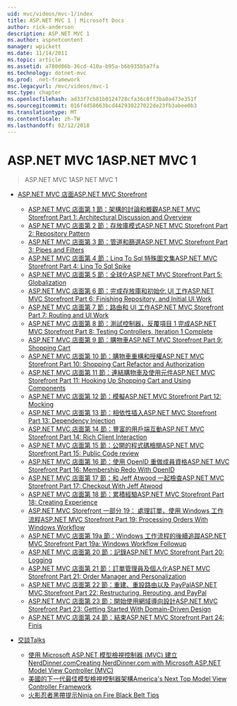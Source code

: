 ```yaml
---
uid: mvc/videos/mvc-1/index
title: ASP.NET MVC 1 | Microsoft Docs
author: rick-anderson
description: ASP.NET MVC 1
ms.author: aspnetcontent
manager: wpickett
ms.date: 11/14/2011
ms.topic: article
ms.assetid: a780d06b-36cd-410a-b95a-b6b935b5a7fa
ms.technology: dotnet-mvc
ms.prod: .net-framework
msc.legacyurl: /mvc/videos/mvc-1
msc.type: chapter
ms.openlocfilehash: ad33f7cb81b0124728cfa36c8ff3ba0a473e351f
ms.sourcegitcommit: 016f4d58663bcd442930227022de23fb3abee0b3
ms.translationtype: MT
ms.contentlocale: zh-TW
ms.lasthandoff: 02/12/2018
---
```

<a name="aspnet-mvc-1"></a><span data-ttu-id="db591-103">ASP.NET MVC 1</span><span class="sxs-lookup"><span data-stu-id="db591-103">ASP.NET MVC 1</span></span>
====================
> <span data-ttu-id="db591-104">ASP.NET MVC 1</span><span class="sxs-lookup"><span data-stu-id="db591-104">ASP.NET MVC 1</span></span>


- [<span data-ttu-id="db591-105">ASP.NET MVC 店面</span><span class="sxs-lookup"><span data-stu-id="db591-105">ASP.NET MVC Storefront</span></span>](aspnet-mvc-storefront/index.md)

    - [<span data-ttu-id="db591-106">ASP.NET MVC 店面第 1 節：架構的討論和概觀</span><span class="sxs-lookup"><span data-stu-id="db591-106">ASP.NET MVC Storefront Part 1: Architectural Discussion and Overview</span></span>](aspnet-mvc-storefront/aspnet-mvc-storefront-part-1-architectural-discussion-and-overview.md)
    - [<span data-ttu-id="db591-107">ASP.NET MVC 店面第 2 節：存放庫模式</span><span class="sxs-lookup"><span data-stu-id="db591-107">ASP.NET MVC Storefront Part 2: Repository Pattern</span></span>](aspnet-mvc-storefront/aspnet-mvc-storefront-part-2-the-repository-pattern.md)
    - [<span data-ttu-id="db591-108">ASP.NET MVC 店面第 3 節：管道和篩選</span><span class="sxs-lookup"><span data-stu-id="db591-108">ASP.NET MVC Storefront Part 3: Pipes and Filters</span></span>](aspnet-mvc-storefront/aspnet-mvc-storefront-part-3-pipes-and-filters.md)
    - [<span data-ttu-id="db591-109">ASP.NET MVC 店面第 4 節：Linq To Sql 特殊圖文集</span><span class="sxs-lookup"><span data-stu-id="db591-109">ASP.NET MVC Storefront Part 4: Linq To Sql Spike</span></span>](aspnet-mvc-storefront/aspnet-mvc-storefront-part-4-linq-to-sql-spike.md)
    - [<span data-ttu-id="db591-110">ASP.NET MVC 店面第 5 節：全球化</span><span class="sxs-lookup"><span data-stu-id="db591-110">ASP.NET MVC Storefront Part 5: Globalization</span></span>](aspnet-mvc-storefront/aspnet-mvc-storefront-part-5-globalization.md)
    - [<span data-ttu-id="db591-111">ASP.NET MVC 店面第 6 節：完成存放庫和初始化 UI 工作</span><span class="sxs-lookup"><span data-stu-id="db591-111">ASP.NET MVC Storefront Part 6: Finishing Repository, and Initial UI Work</span></span>](aspnet-mvc-storefront/aspnet-mvc-storefront-part-6-finishing-the-repository-and-initial-ui-work.md)
    - [<span data-ttu-id="db591-112">ASP.NET MVC 店面第 7 節：路由和 UI 工作</span><span class="sxs-lookup"><span data-stu-id="db591-112">ASP.NET MVC Storefront Part 7: Routing and UI Work</span></span>](aspnet-mvc-storefront/aspnet-mvc-storefront-part-7-routing-and-ui-work.md)
    - [<span data-ttu-id="db591-113">ASP.NET MVC 店面第 8 節：測試控制器，反覆項目 1 完成</span><span class="sxs-lookup"><span data-stu-id="db591-113">ASP.NET MVC Storefront Part 8: Testing Controllers, Iteration 1 Complete</span></span>](aspnet-mvc-storefront/aspnet-mvc-storefront-part-8-testing-controllers-iteration-1-complete.md)
    - [<span data-ttu-id="db591-114">ASP.NET MVC 店面第 9 節：購物車</span><span class="sxs-lookup"><span data-stu-id="db591-114">ASP.NET MVC Storefront Part 9: Shopping Cart</span></span>](aspnet-mvc-storefront/aspnet-mvc-storefront-part-9-the-shopping-cart.md)
    - [<span data-ttu-id="db591-115">ASP.NET MVC 店面第 10 節：購物車重構和授權</span><span class="sxs-lookup"><span data-stu-id="db591-115">ASP.NET MVC Storefront Part 10: Shopping Cart Refactor and Authorization</span></span>](aspnet-mvc-storefront/aspnet-mvc-storefront-part-10-shopping-cart-refactor-and-authorization.md)
    - [<span data-ttu-id="db591-116">ASP.NET MVC 店面第 11 節：連結購物車及使用元件</span><span class="sxs-lookup"><span data-stu-id="db591-116">ASP.NET MVC Storefront Part 11: Hooking Up Shopping Cart and Using Components</span></span>](aspnet-mvc-storefront/aspnet-mvc-storefront-part-11-hooking-up-the-shopping-cart-and-using-components.md)
    - [<span data-ttu-id="db591-117">ASP.NET MVC 店面第 12 節：模擬</span><span class="sxs-lookup"><span data-stu-id="db591-117">ASP.NET MVC Storefront Part 12: Mocking</span></span>](aspnet-mvc-storefront/aspnet-mvc-storefront-part-12-mocking.md)
    - [<span data-ttu-id="db591-118">ASP.NET MVC 店面第 13 節：相依性插入</span><span class="sxs-lookup"><span data-stu-id="db591-118">ASP.NET MVC Storefront Part 13: Dependency Injection</span></span>](aspnet-mvc-storefront/aspnet-mvc-storefront-part-13-dependency-injection.md)
    - [<span data-ttu-id="db591-119">ASP.NET MVC 店面第 14 節：豐富的用戶端互動</span><span class="sxs-lookup"><span data-stu-id="db591-119">ASP.NET MVC Storefront Part 14: Rich Client Interaction</span></span>](aspnet-mvc-storefront/aspnet-mvc-storefront-part-14-rich-client-interaction.md)
    - [<span data-ttu-id="db591-120">ASP.NET MVC 店面第 15 節：公開的程式碼檢閱</span><span class="sxs-lookup"><span data-stu-id="db591-120">ASP.NET MVC Storefront Part 15: Public Code review</span></span>](aspnet-mvc-storefront/aspnet-mvc-storefront-part-15-public-code-review.md)
    - [<span data-ttu-id="db591-121">ASP.NET MVC 店面第 16 節：使用 OpenID 重做成員資格</span><span class="sxs-lookup"><span data-stu-id="db591-121">ASP.NET MVC Storefront Part 16: Membership Redo With OpenID</span></span>](aspnet-mvc-storefront/aspnet-mvc-storefront-part-16-membership-redo-with-openid.md)
    - [<span data-ttu-id="db591-122">ASP.NET MVC 店面第 17 節：和 Jeff Atwood 一起檢查</span><span class="sxs-lookup"><span data-stu-id="db591-122">ASP.NET MVC Storefront Part 17: Checkout With Jeff Atwood</span></span>](aspnet-mvc-storefront/aspnet-mvc-storefront-part-17-checkout-with-jeff-atwood.md)
    - [<span data-ttu-id="db591-123">ASP.NET MVC 店面第 18 節：累積經驗</span><span class="sxs-lookup"><span data-stu-id="db591-123">ASP.NET MVC Storefront Part 18: Creating Experience</span></span>](aspnet-mvc-storefront/aspnet-mvc-storefront-part-18-creating-an-experience.md)
    - [<span data-ttu-id="db591-124">ASP.NET MVC Storefront 一部分 19： 處理訂單，使用 Windows 工作流程</span><span class="sxs-lookup"><span data-stu-id="db591-124">ASP.NET MVC Storefront Part 19: Processing Orders With Windows Workflow</span></span>](aspnet-mvc-storefront/aspnet-mvc-storefront-part-19-processing-orders-with-windows-workflow.md)
    - [<span data-ttu-id="db591-125">ASP.NET MVC 店面第 19a 節：Windows 工作流程的後續追蹤</span><span class="sxs-lookup"><span data-stu-id="db591-125">ASP.NET MVC Storefront Part 19a: Windows Workflow Followup</span></span>](aspnet-mvc-storefront/aspnet-mvc-storefront-part-19a-windows-workflow-followup.md)
    - [<span data-ttu-id="db591-126">ASP.NET MVC 店面第 20 節：記錄</span><span class="sxs-lookup"><span data-stu-id="db591-126">ASP.NET MVC Storefront Part 20: Logging</span></span>](aspnet-mvc-storefront/aspnet-mvc-storefront-part-20-logging.md)
    - [<span data-ttu-id="db591-127">ASP.NET MVC 店面第 21 節：訂單管理員及個人化</span><span class="sxs-lookup"><span data-stu-id="db591-127">ASP.NET MVC Storefront Part 21: Order Manager and Personalization</span></span>](aspnet-mvc-storefront/aspnet-mvc-storefront-part-21-order-manager-and-personalization.md)
    - [<span data-ttu-id="db591-128">ASP.NET MVC 店面第 22 節：重建、重設路由以及 PayPal</span><span class="sxs-lookup"><span data-stu-id="db591-128">ASP.NET MVC Storefront Part 22: Restructuring, Rerouting, and PayPal</span></span>](aspnet-mvc-storefront/aspnet-mvc-storefront-part-22-restructuring-rerouting-and-paypal.md)
    - [<span data-ttu-id="db591-129">ASP.NET MVC 店面第 23 節：開始使用網域導向設計</span><span class="sxs-lookup"><span data-stu-id="db591-129">ASP.NET MVC Storefront Part 23: Getting Started With Domain-Driven Design</span></span>](aspnet-mvc-storefront/aspnet-mvc-storefront-part-23-getting-started-with-domain-driven-design.md)
    - [<span data-ttu-id="db591-130">ASP.NET MVC 店面第 24 節：結束</span><span class="sxs-lookup"><span data-stu-id="db591-130">ASP.NET MVC Storefront Part 24: Finis</span></span>](aspnet-mvc-storefront/aspnet-mvc-storefront-part-24-finis.md)
- [<span data-ttu-id="db591-131">交談</span><span class="sxs-lookup"><span data-stu-id="db591-131">Talks</span></span>](conference-presentations/index.md)

    - [<span data-ttu-id="db591-132">使用 Microsoft ASP.NET 模型檢視控制器 (MVC) 建立 NerdDinner.com</span><span class="sxs-lookup"><span data-stu-id="db591-132">Creating NerdDinner.com with Microsoft ASP.NET Model View Controller (MVC)</span></span>](conference-presentations/creating-nerddinnercom-with-microsoft-aspnet-model-view-controller-mvc.md)
    - [<span data-ttu-id="db591-133">美國的下一代最佳模型檢視控制器架構</span><span class="sxs-lookup"><span data-stu-id="db591-133">America's Next Top Model View Controller Framework</span></span>](conference-presentations/americas-next-top-model-view-controller-framework.md)
    - [<span data-ttu-id="db591-134">火影忍者黑帶提示</span><span class="sxs-lookup"><span data-stu-id="db591-134">Ninja on Fire Black Belt Tips</span></span>](conference-presentations/ninja-on-fire-black-belt-tips.md)

